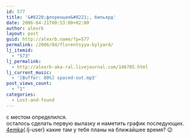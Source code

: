 ```yaml
---
id: 577
title: '&#8220;флоренция&#8221;, бильярд'
date: 2006-04-21T00:53:00+02:00
author: alexrb
layout: post
guid: http://alexrb.name/?p=577
permalink: /2006/04/florentsyya-bylyard/
lj_itemid:
  - "573"
lj_permalink:
  - http://alexrb-aka-ral.livejournal.com/146785.html
lj_current_music:
  - '[Buffer: 80%] spaced-out.mp3'
post_views_count:
  - "1"
categories:
  - Lost-and-found
---
```

с местом определился.  
осталось сделать первую вылазку и наметить график последующих.  
[4emka](http://4emka.livejournal.com/){.lj-user} какие там у тебя планы на ближайшее время? 😉